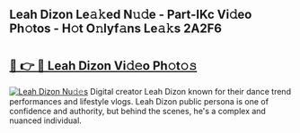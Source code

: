 ## Leah Dizon Le𝚊𝚔ed N𝚞𝚍e - Part-IKc Vi𝚍eo Ph𝚘tos - H𝚘t O𝚗lyf𝚊ns Le𝚊𝚔s 2A2F6

# <h2><a href="http://hf8gqt.feru.top/?c=Leah+Dizon">🔗 👉 🔴 Leah Dizon Vi𝚍𝚎o Ph𝚘t𝚘𝚜</a></h2>

[![Leah Dizon Nu𝚍𝚎s](https://i.imgur.com/0TWrTi3.gif)](http://hf8gqt.feru.top/?c=Leah+Dizon)
Digital creator Leah Dizon known for their dance trend performances and lifestyle vlogs. Leah Dizon public persona is one of confidence and authority, but behind the scenes, he's a complex and nuanced individual. 
